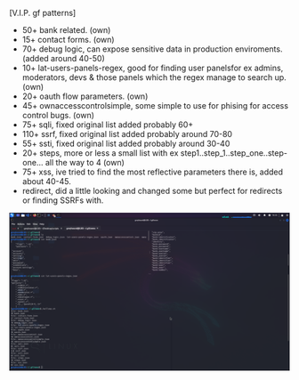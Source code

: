[V.I.P. gf patterns]

- 50+ bank related. (own)
- 15+ contact forms. (own)
- 70+ debug logic, can expose sensitive data in production enviroments. (added around 40-50)
- 10+ lat-users-panels-regex, good for finding user panelsfor ex admins, moderators, devs & those panels which the regex manage to search up. (own)
- 20+ oauth flow parameters. (own)
- 45+ ownaccesscontrolsimple, some simple to use for phising for access control bugs. (own)
- 75+ sqli, fixed original list added probably 60+
- 110+ ssrf, fixed original list added probably around 70-80
- 55+ ssti, fixed original list added probably around 30-40
- 20+ steps, more or less a small list with ex step1..step_1..step_one..step-one... all the way to 4 (own)
- 75+ xss, ive tried to find the most reflective parameters there is, added about 40-45.
- redirect, did a little looking and changed some but perfect for redirects or finding SSRFs with.

![something.png](https://github.com/a6thmfsin/vip-gf-patterns/blob/main/gf-patterns.png)
